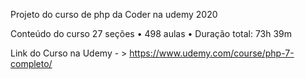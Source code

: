 Projeto do curso de php da Coder na udemy 2020

Conteúdo do curso
27 seções • 498 aulas • Duração total: 73h 39m

Link do Curso na Udemy - > https://www.udemy.com/course/php-7-completo/